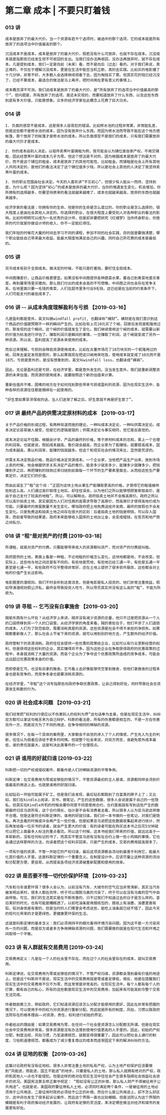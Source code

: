 # 第二章 成本 | 不要只盯着钱

### 013 讲

`成本是放弃了的最大代价。当一个资源有若干个选项时，被选中的那个选项，它的成本就是所有放弃了的选项当中价值最高的那个。`

`沉没成本不是成本。成本是放弃了的最大代价，假若没有什么可放弃，也就不存在成本。沉没成本就是指那些已经发生但不可收回的支出。当我们没办法再收回，没办法再放弃时，就不存在成本。凡是提到成本，我们一定是向前（未来）看，而不是向后（过去）看的。对于我们来说，真正难的，不仅在于理解沉没成本，更是在生活中能否当机立断，真的去实践。比如买的电影播了十几分钟，非常不好，大多数人会选择继续观看下去，因为掏钱买了票。但其实花的钱已经沉没了，已经不算成本，最适合的做法是马上离开，把时间用在更有意义的事情上。`

`成本概念深不可测。我们说成本是放弃了的最大代价，是“所有放弃了的选项当中价值最高的那个”，但问题是，所有放弃了的选项，是还未实现的，而要知道放弃了什么东西，以及这些东西到底有多大价值，只能靠想象。众多的经济学家在此概念上花费了巨大功夫。`

### 014 讲

`1. 负面的感受不是成本，这是很多人容易犯的错误。比如修水池的过程非常累，非常脏乱差，但是这些都不是修水池的成本，因为没有放弃什么东西。而因为修水池而导致不能在这个地方搭帐篷，那个放弃了的帐篷才是修水池的成本。所以负面感受不是我们的成本，只有我们需要放弃的最大代价才是成本。`

`2. 你的成本由别人决定。以祖传卖茶叶蛋铺租为例，我可能会认为铺位是自家产权，不用交铺租，因此经营茶叶蛋的成本几乎为零。但这个想法是不对的，因为根据成本是放弃了的最大代价，而不是这个铺位的租金，成本是放弃了的其他可能性，比如租金。而铺租是社会上所有其他人共同决定的，是他们的看法决定了这个铺位值多少钱，所以是社会上其他的人决定了我坚持卖茶叶蛋的成本。`

`3. 你的职业范围由社会决定。今天的人喜欢讲“不忘初心”，但很少有人能从一而终，坚持到底，为什么呢？因为坚持“初心”的成本是放弃的最大代价，当你的境遇发生变化，机会增加，你所拥有的选择越多，你要坚持原来的看法就越来越难了，成本也就越来越高，放弃的东西也就越来越多。`

`经济学家的看法是：你拥有你的生命，但是你的生命是怎么度过的，你的职业是怎么选择的，很大程度上是由社会其他人决定的。你选择的职业，在很大程度上要受别人对各种职业的看法的影响。比如你明明可以成为一名优秀的设计师，但是却非要把研究《红楼梦》当作终身职业，你放弃的代价就是你做设计师的收入，你不一定能扛得住。`

`我们年轻的时候花大量的时间去学习不同的课程，参加不同的社会实践，目的就是要搞清楚，哪个职业能给自己带来最大收益，能最大限度地满足自己的兴趣，同时自己所花费的成本是最低的。`

### 015 讲

`货币成本有别于全部成本。做决定的时候，不能只是盯着钱，要盯住全部成本。`

`中间商赚差价，让商品价格更便宜。如果没有中间商提供各种蔬菜水果，要自己到青菜地里买青菜，再到屠宰场里买猪肉，那么我们付出的成本会高的不可想像。中间商之间也会存在竞争关系，在地里面只要一毛钱的青菜，人们在超市里多付出9毛钱，这已经是在当前的约束条件下，人们可能支付的最低成本了。`

### 016 讲 -- 从成本角度理解盈利与亏损 【2019-03-16】

`凡是盈利都是意外，英文叫做windfall profit, 也翻译称“横财”。横财是在我们意识到这个商品的价值跟预期不一样的瞬间产生的。比如在街上花10元买了个碗，回家后发现是乾隆用过的，那发现的这个瞬间，这个碗的价值就发生了变化。我们继续使用这个碗的成本，就需要以新的价值为标准进行评估了。赚取利润只是瞬间的事情，一旦赚取了利润，这个碗就变成了另外一种资源。所以说，盈利提高了资源未来使用的成本。`

`而反过来理解，亏损则会降低资源使用成本。比如在古董市场花了10万块买的一个乾隆用过的碗，回来去鉴定发现是假的，那么如果我现在把这只碗用来吃饭，使用成本就变成了10元而不是10万。亏损是意外的，是没有想象到的，英文叫windfall loss，也翻译成“横祸”。`

`因此，无论是盈利还是亏损，在经济学里，都是意外发生的。没当发生意外，我们就重新调整资源的未来估值，而资源的使用成本，就要按照这个新的估值来计算。`

`重新估值并不难，困难的地方在于如何找到那些带来亏损或盈利的资源，因为在现实生活中，各种各样的资源往往都是捆绑在一起使用的。`

`“好生意如果旱涝保收的话，当人们逐渐了解之后，好生意就不再是好生意了”。`

### 017 讲 最终产品的供需决定原材料的成本 【2019-03-17】

`关于产品价格的形成过程，有两种背道而驰的理论，一种叫成本决定论，一种叫供需决定论。成本决定论容易被人接受，但是它的逻辑是错的；供需决定论与事实相符，但它是反直觉的。`

`成本决定论站不住脚。根据会计学，产品的最终的价格，等于原材料成本的总和，乘上一个合理的利润率。也就是说，假如成本越高，售价就会越高，而企业家为了能赚钱，就要提高成本，因为成本越高，乘以利润率，能赚的钱就越多。但这个和现实社会的情况来比，显然是荒谬的。`

`供需关系决定商品价格，商品价格决定资源成本。一个企业家，当他把产品生产出来，放到市场上卖的时候，他会根据供求关系决定产品的售价。能卖多少就卖多少，能赚多少就赚多少。把钱赚到手之后，再把赚到的钱倒过来归结到前面每一个环节的生产要素里面去，从而给这些生产要素定价，决定它们的价值。`

`而由此诞生了“租”这个词：“正因为这块土地从事生产能赚取更高的价格，才使得它的租值被哄抬到这么高。人们通过高价取得土地后，却往往误会，以为他们之所以能够想顾客索取高价，是由于自己支付了较高的地租”。所以，可以解释出，政府拍卖土地并不会推高房价。政府之所以可以高价拍卖土地，其实是因为人们对住房的高需求导致了高房价，而高房价才使得高地价成为可能。只要最终的房屋数量不发生变化，哪怕政府把土地免费送给开发商，最终的放假也不会发生变化。只是免费送和拍卖土地之间存在很大的区别：后者拍卖土地的钱是明钱，可以存入国库，而前者导致的结果是，政府本来能够收入国库的土地出让金，会变成暗钱，在官员和地产商之间私分。`

### 018 讲 “租”是对资产的付费 [2019-03-18]

`所谓租，就是对资产的付费。只要能够带来收入的资源都叫资产，而对资产的付费就叫租。`

`政府提供的土地，表面上看是一种租，不论地租的价格怎么变化，这块地都是地，不会改变。但实际上，这些地与地之间还是有不同的。有些地是荒地，有些地已经三通一平，有些是五通一平甚至是七通一平，有些政府不仅平整得非常好，还在土地上提供了很多软件服务，这些都会对土地的价值产生长远影响。`

`电影圈里的潜规则。我们不时会听到这类消息，但是电影是私人投资的，他们非常注重效益，假如导演潜规则假公济私，最终会导致投资人吃亏，所以导员其实并没有这么高的“租”，不能为所欲为。`

### 019 讲 寻租 -- 乞丐没有白拿施舍 【2019-03-20】

`贼偷东西有什么坏处？从经济学上来讲，贼并没有减少资源的总量，他只不过是把资源从一个人的口袋转移到另一个人的口袋里。从经济学家的角度来看，贼的害处在于，他们平添了人们造锁的成本。人们为了防范偷窃，需要消耗真是的资源，这些资源是社会不得不承担的净损失。如果贼都重新做人了，那么社会上节省下来的资源，就可以用到别的地方去，产生额外的经济价值。`

`政府管制下的资源消耗。政府往往会提供一些优惠的政策给企业，比如可以有行业垄断经营的权利，但是获得这些权利的企业，其实赚得并不多。因为这些企业在争取获得政府的优惠政策的过程中，本身就消耗了大量的资源。而各个企业为了争夺这个优惠政策所造成的竞争成本，可能会远远超过优惠政策本身的价值。`

`而即使是乞丐，也没有白拿的施舍。乞丐看上去好像能够凭空拿到施舍，但他们拿施舍的过程本身也是有竞争的，而竞争本身也是要消耗资源的。`

`在经济学里，“寻租”这个词专指那些向政府争取优惠政策，让自己得到好处，同时导致社会总资源发生耗散的行为。`

### 020 讲 社会成本问题 【2019-03-21】

`我们经常把“权利的行使应以不伤害别人的权利为界”这句话奉为圭臬，但是在现实生活中，纠纷双方都可以拿这句格言来为自己辩护。科斯的看法是，所有的伤害都是相互的，不是一方在伤害另外一方，而是双方为了不同的用途，在争夺相同的稀缺的资源。`

`很多情况下，在每一个具体的案例里，大家都会不自觉的渗入了个人的情感，产生先入为主的判断，往往认为弱者应该给予更多的同情。但就整个社会来说，对双方而言，谁避免意外成本最低，谁的责任就最大，这是判决此类事件的一个合理观点。`

### 021 讲 谁用的好就归谁 [2019-03-22]

`科斯把一切的产权或侵权案件，都看作是人们对稀缺资源的平等争用。`

`科斯定律：在交易费用为零或足够低的情况下，不管资源最初的主人是谁，资源都同样会流到价值最高的用途上去。也就是谁用的好就归谁。`

`比如钻石一开始可能属于矿工，但是我们会发现，最后钻石都跑到了白富美的脖子上了；又比如，我们在kindle上阅读，买书，做笔记，产生的这些数据，很多人会说是属于自己的一些隐私，但其实在Kindle开机的时候会要你同意不同意使用合约，合约里面就有写到这些产生的数据最终归亚马逊所有，这个合约很长，估计是不会有消费者去看，所以很多人认为亚马逊这样做不合理。但是这是符合科斯定律的，谁用的好就归谁。我们对一本书做的一些笔记，对我们是隐私，再次去看的时候或许会再产生一些价值，但是如果亚马逊把这些数据收集起来进行统计，然后再发给每一位买书的读者，就会产生更大的价值：有的读者可能在购买这本书之后花5分钟就可以把它上面最多人标注的重点看完。所以这个时候，这本书给我们带来的价值，就远远高于一本崭新的，没有任何标记的书了。而其实不管亚马逊有没有在合约上做一些小鸡贼的事情，它也会通过这样那样的方法，向读者把这个权利买回来，只是产生的成本，交易的费用就高很多了。`

`一项有价值的资源，不管一开始它的产权归谁，最后这项资源都会流动到最善于利用它，能最大化其价值的人手里。这是科斯定律的一个重要含义。在制度设计中，应该尽量让这种资源的流动和分配更方便，更容易，从而提高各项经济资源被重新配置和使用的效率。`

### 022 讲 是否要不惜一切代价保护环境 【2019-03-23】

`汽车和马车谁更环保？很多人会认为，以前没有汽车，大城市的空气应当非常清新，其实当汽车被发明出来时，很多人都在欢呼，终于可以摆脱马粪的污染了，终于可以在没有马粪的空气中自由呼吸。可见，我们的生活其实是在不断改善的，只不过我们不知道过去的日子是怎么样的。昔日美好的时光，也有可能是糟糕透了。以前吃油条是用报纸包的，报纸上有油墨，油墨里面有铅，铅对身体是有害的，但是当时的人们哪里会考虑这些，能吃上油条就已经不错了，因此今天的现代化带来的才是更绿色，更健康更环保的生活。`

`这就是科斯定律的基本含义：我们必须用持平的眼光看待环境污染问题。因为这不是一方污染另外一方的问题，而是双方或者多方争用稀缺资源的问题，我们需要做的就是在现代生活和环境之间取得一个平衡。`

### 023 讲 有人群就有交易费用 [2019-03-24]

`交易费用定义：凡是在一个人的社会里不存在，而在过个人的社会里存在的成本，就叫交易费用。`

`科斯定律说，在交易费用为零或足够低的情况下，不管产权归谁，资源都会落到最有价值的用途上。但是这个科斯并不是说，现实生活中的交易费用就是零或者足够低，相反，他是在提醒我们现实生活中的交易费用不仅不为零，而且常常是非常高的。在现实生活中，每个人都有每个人的打算，都有自己的私心，所有的这些都是现实生活中的交易费用，加起来有可能高到令整个交易无法完成。`

`作者鼓励第三方，例如政府，它们知道资源应该怎么分配才能使用的更好，因此在非常有把握的情况下，可以使用手中的权力对资源进行重新分配。而这就是所有的制度，风俗，习惯以致政府法院存在的根本理由——对资源，责任，权利进行初始的界定。`

`作者给出的理由是：如果交易费用为零，在任何一个社会里资源怎么分配都无所谓。但是在现实社会中交易费用非常高，很多资源是没有办法落到使用价值更高的人手里的。因此，初始的产权分配，制度法规，风俗习惯，乃至道德规范，就都变得很重要了。因此可以把社会上通行的制度，习俗和道德规范，都看成为了减少重复商议的成本而逐渐固定下来的解决纠纷的方法。`

### 024 讲 征地的权衡 【2019-03-26】

`这篇讨论政府有没有征地权。很多人非常注重土地的私有产权，认为土地产权保护应该要做到“风能进，雨能进，国王不能进”的地步。只要是私人的土地，那么私人就拥有绝对的产权，政府和其他人一点也不能侵犯。但是这样的绝对在现实生活中往往会产生很多阻碍社会效益社会进步的状况。美国宪法第五修正案中规定： “假如没有公正的补偿，那么私人财产不得被征用于公共用途”。也就是说，美国政府要征用私人土地，必须同时满足两个条件，一是被征用的土地必须用于公共用途，二是征用时政府必须给予公正的补偿。而在什么是公共用途上，却不怎么好区分，这中间也发生了很多起诉讼案件，而且这个界限一直也比较模糊。但是法院认为这个界限的模糊是有利于政府推动经济发展的，让政府有足够的灵活度，来决定哪些做法对经济和城市的发展更有好处。`
